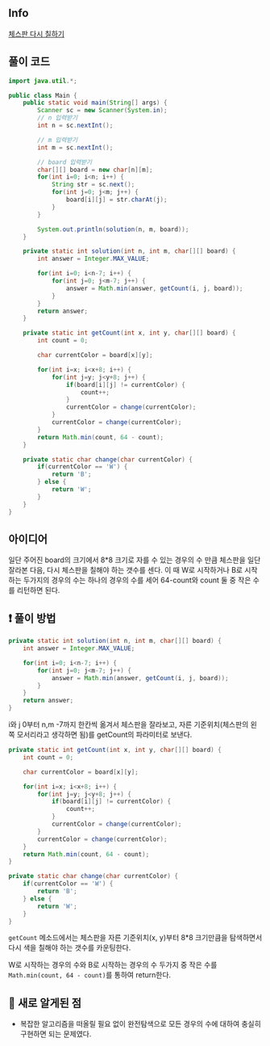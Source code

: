 ## Info
<a href="https://www.acmicpc.net/problem/1018" rel="nofollow">체스판 다시 칠하기</a>

## 풀이 코드
```java
import java.util.*;

public class Main {
    public static void main(String[] args) {
        Scanner sc = new Scanner(System.in);
        // n 입력받기
        int n = sc.nextInt();

        // m 입력받기
        int m = sc.nextInt();

        // board 입력받기
        char[][] board = new char[n][m];
        for(int i=0; i<n; i++) {
            String str = sc.next();
            for(int j=0; j<m; j++) {
                board[i][j] = str.charAt(j);
            }
        }

        System.out.println(solution(n, m, board));
    }

    private static int solution(int n, int m, char[][] board) {
        int answer = Integer.MAX_VALUE;

        for(int i=0; i<n-7; i++) {
            for(int j=0; j<m-7; j++) {
                answer = Math.min(answer, getCount(i, j, board));
            }
        }
        return answer;
    }

    private static int getCount(int x, int y, char[][] board) {
        int count = 0;

        char currentColor = board[x][y];

        for(int i=x; i<x+8; i++) {
            for(int j=y; j<y+8; j++) {
                if(board[i][j] != currentColor) {
                    count++;
                }
                currentColor = change(currentColor);
            }
            currentColor = change(currentColor);
        }
        return Math.min(count, 64 - count);
    }

    private static char change(char currentColor) {
        if(currentColor == 'W') {
            return 'B';
        } else {
            return 'W';
        }
    }
}

```

## 아이디어
일단 주어진 board의 크기에서 8*8 크기로 자를 수 있는 경우의 수 만큼 체스판을 일단 잘라본 다음, 다시 체스판을 칠해야 하는 갯수를 센다. 이 때 W로 시작하거나 B로 시작하는 두가지의 경우의 수는 하나의 경우의 수를 세어 64-count와 count 둘 중 작은 수를 리턴하면 된다.

## ❗ 풀이 방법
```java
private static int solution(int n, int m, char[][] board) {
    int answer = Integer.MAX_VALUE;

    for(int i=0; i<n-7; i++) {
        for(int j=0; j<m-7; j++) {
            answer = Math.min(answer, getCount(i, j, board));
        }
    }
    return answer;
}
```
i와 j 0부터 n,m -7까지 한칸씩 옮겨서 체스판을 잘라보고, 자른 기준위치(체스판의 왼쪽 모서리라고 생각하면 됨)를 getCount의 파라미터로 보낸다.

```java
private static int getCount(int x, int y, char[][] board) {
    int count = 0;

    char currentColor = board[x][y];

    for(int i=x; i<x+8; i++) {
        for(int j=y; j<y+8; j++) {
            if(board[i][j] != currentColor) {
                count++;
            }
            currentColor = change(currentColor);
        }
        currentColor = change(currentColor);
    }
    return Math.min(count, 64 - count);
}

private static char change(char currentColor) {
    if(currentColor == 'W') {
        return 'B';
    } else {
        return 'W';
    }
}
```
`getCount` 메소드에서는 체스판을 자른 기준위치(x, y)부터 8*8 크기만큼을 탐색하면서 다시 색을 칠해야 하는 갯수를 카운팅한다.

W로 시작하는 경우의 수와 B로 시작하는 경우의 수 두가지 중 작은 수를
`Math.min(count, 64 - count)`를 통하여 return한다.

## 🙂 새로 알게된 점
* 복잡한 알고리즘을 떠올릴 필요 없이 완전탐색으로 모든 경우의 수에 대하여 충실히 구현하면 되는 문제였다.

